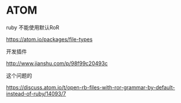 ATOM
=======
ruby 不能使用默认RoR

https://atom.io/packages/file-types

开发插件

http://www.jianshu.com/p/98f99c20493c

这个问题的

https://discuss.atom.io/t/open-rb-files-with-ror-grammar-by-default-instead-of-ruby/14093/7
